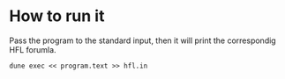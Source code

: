 # How to run it
Pass the program to the standard input, then it will print the correspondig HFL forumla.
```
dune exec << program.text >> hfl.in
```
